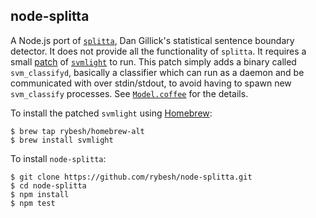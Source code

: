 node-splitta
------------

A Node.js port of [`splitta`](http://code.google.com/p/splitta/), Dan Gillick's statistical sentence boundary detector. It does not provide all the functionality of `splitta`. It requires a small [patch](https://github.com/rybesh/homebrew-alt/blob/master/svm_light.rb) of [`svmlight`](http://svmlight.joachims.org/) to run. This patch simply adds a binary called `svm_classifyd`, basically a classifier which can run as a daemon and be communicated with over stdin/stdout, to avoid having to spawn new `svm_classify` processes. See [`Model.coffee`](https://github.com/rybesh/node-splitta/blob/master/src/Model.coffee) for the details.

To install the patched `svmlight` using [Homebrew](http://mxcl.github.com/homebrew/): 

    $ brew tap rybesh/homebrew-alt
    $ brew install svmlight

To install `node-splitta`:

    $ git clone https://github.com/rybesh/node-splitta.git
    $ cd node-splitta
    $ npm install
    $ npm test 

